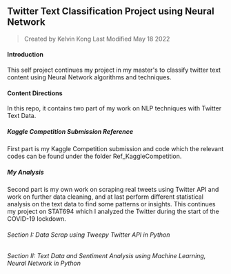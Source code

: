 ## Twitter Text Classification Project using Neural Network

> Created by Kelvin Kong
> Last Modified May 18 2022

#### Introduction
This self project continues my project in my master's to classify twitter text content using Neural Network algorithms and techniques. 

#### Content Directions
In this repo, it contains two part of my work on NLP techniques with Twitter Text Data.

##### Kaggle Competition Submission Reference
First part is my Kaggle Competition submission and code which the relevant codes can be found under the folder Ref_KaggleCompetition.

##### My Analysis
Second part is my own work on scraping real tweets using Twitter API and work on further data cleaning, and at last perform different statistical analysis on the text data to find some patterns or insights. This continues my project on STAT694 which I analyzed the Twitter during the start of the COVID-19 lockdown.

###### Section I: Data Scrap using Tweepy Twitter API in Python

###### Section II: Text Data and Sentiment Analysis using Machine Learning, Neural Network in Python
